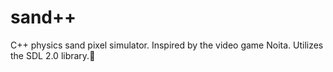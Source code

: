 # sand++
 
C++ physics sand pixel simulator. Inspired by the video game Noita. Utilizes the SDL 2.0 library.
